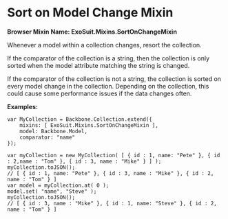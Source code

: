 # Sort on Model Change Mixin

**Browser Mixin Name: ExoSuit.Mixins.SortOnChangeMixin**

Whenever a model within a collection changes, resort the collection.

If the comparator of the collection is a string, then the collection is only sorted when the model attribute matching the string is changed.

If the comparator of the collection is not a string, the collection is sorted on every model change in the collection. Depending on the collection, this could cause some performance issues if the data changes often.

**Examples:**

    var MyCollection = Backbone.Collection.extend({
        mixins: [ ExoSuit.Mixins.SortOnChangeMixin ],
        model: Backbone.Model,
        comparator: "name"
    });

    var myCollection = new MyCollection( [ { id : 1, name: "Pete" }, { id : 2,name : "Tom" }, { id : 3, name : "Mike" } ] );
    myCollection.toJSON();
    // [ { id : 1, name: "Pete" }, { id : 3, name : "Mike" }, { id : 2, name : "Tom" } ]
    var model = myCollection.at( 0 );
    model.set( "name", "Steve" );
    myCollection.toJSON();
    // [ { id : 3, name : "Mike" }, { id : 1, name: "Steve" }, { id : 2, name : "Tom" } ]
